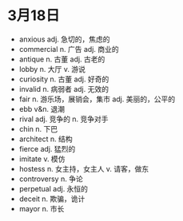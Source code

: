 # 3月18日

- anxious adj. 急切的，焦虑的
- commercial n. 广告 adj. 商业的
- antique n. 古董 adj. 古老的
- lobby n. 大厅 v. 游说
- curiosity n. 古董 adj. 好奇的
- invalid n. 病弱者 adj. 无效的
- fair n. 游乐场，展销会，集市 adj. 美丽的，公平的
- ebb v&n. 退潮
- rival adj. 竞争的 n. 竞争对手
- chin n. 下巴
- architect n. 结构
- fierce adj. 猛烈的
- imitate v. 模仿
- hostess n. 女主持，女主人 v. 请客，做东
- controversy n. 争论
- perpetual adj. 永恒的
- deceit n. 欺骗，诡计
- mayor n. 市长
